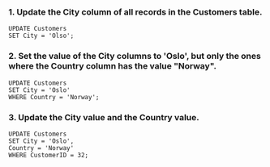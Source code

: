 ### 1. Update the City column of all records in the Customers table.
```
UPDATE Customers
SET City = 'Olso';
```
### 2. Set the value of the City columns to 'Oslo', but only the ones where the Country column has the value "Norway".
```
UPDATE Customers
SET City = 'Oslo'
WHERE Country = 'Norway';
```
### 3. Update the City value and the Country value.
```
UPDATE Customers
SET City = 'Oslo',
Country = 'Norway'
WHERE CustomerID = 32;
```
  
